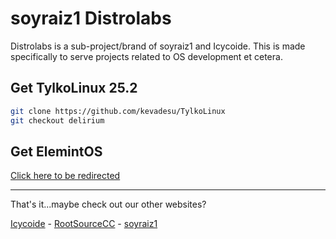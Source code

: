 # soyraiz1 Distrolabs
Distrolabs is a sub-project/brand of soyraiz1 and Icycoide. This is made specifically to serve projects related to OS development et cetera.

## Get TylkoLinux 25.2
```bash
git clone https://github.com/kevadesu/TylkoLinux
git checkout delirium
```

## Get ElemintOS
[Click here to be redirected](https://icycoide.github.io/ElemintOS)


-----


That's it...maybe check out our other websites?

[Icycoide](https://icycoide.github.io) - [RootSourceCC](https://rootsource.cc) - [soyraiz1](https://raiz1.noho.st)
